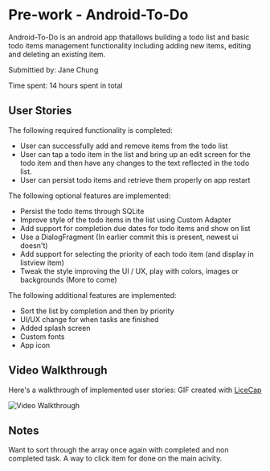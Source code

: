 # Pre-work - Android-To-Do

Android-To-Do is an android app thatallows building a todo list and basic todo items management functionality including adding new items, editing and deleting an existing item.

Submittied by: Jane Chung 

Time spent: 14 hours spent in total 

## User Stories 
The following required functionality is completed:

* User can successfully add and remove items from the todo list
* User can tap a todo item in the list and bring up an edit screen for the todo item and then have any changes to the text reflected in the todo list.
* User can persist todo items and retrieve them properly on app restart

The following optional features are implemented:

* Persist the todo items through SQLite 
* Improve style of the todo items in the list using Custom Adapter
* Add support for completion due dates for todo items and show on list 
* Use a DialogFragment (In earlier commit this is present, newest ui doesn't) 
* Add support for selecting the priority of each todo item (and display in listview item)
* Tweak the style improving the UI / UX, play with colors, images or backgrounds (More to come) 

The following additional features are implemented: 

* Sort the list by completion and then by priority 
* UI/UX change for when tasks are finished 
* Added splash screen
* Custom fonts
* App icon 

## Video Walkthrough 

Here's a walkthrough of implemented user stories:
GIF created with [LiceCap](http://www.cockos.com/licecap/)

<img src='http://i.imgur.com/uK1piPd.gif' title='Video Walkthrough' width='' alt='Video Walkthrough' />

## Notes 
Want to sort through the array once again with completed and non completed task. A way to click item for done on the main acivity.  

